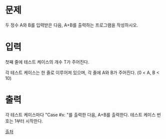 # 문제

두 정수 A와 B를 입력받은 다음, A+B를 출력하는 프로그램을 작성하시오.

# 입력

첫째 줄에 테스트 케이스의 개수 T가 주어진다.

각 테스트 케이스는 한 줄로 이루어져 있으며, 각 줄에 A와 B가 주어진다. (0 < A, B < 10)

# 출력

각 테스트 케이스마다 "Case #x: "를 출력한 다음, A+B를 출력한다. 테스트 케이스 번호는 1부터 시작한다.

[출처](https://www.acmicpc.net/problem/11021)
